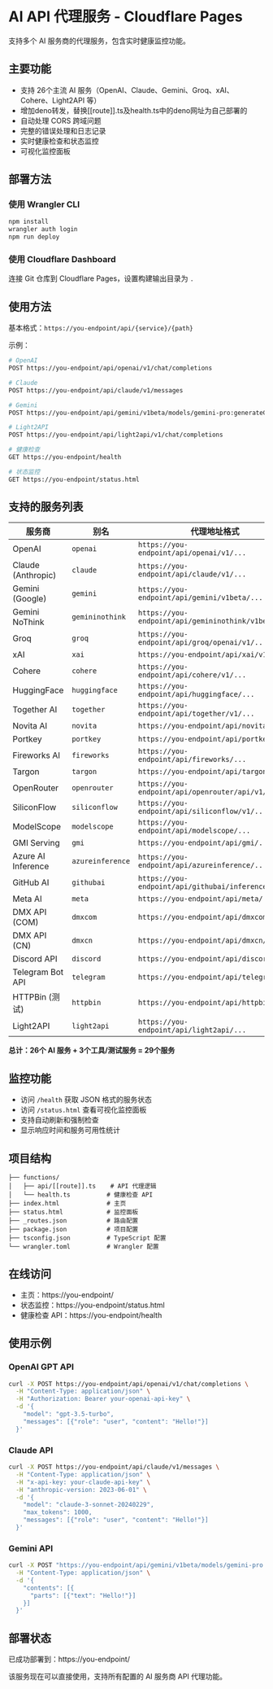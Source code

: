 # AI API 代理服务 - Cloudflare Pages

支持多个 AI 服务商的代理服务，包含实时健康监控功能。

## 主要功能

- 支持 26个主流 AI 服务（OpenAI、Claude、Gemini、Groq、xAI、Cohere、Light2API 等）
- 增加deno转发，替换[[route]].ts及health.ts中的deno网址为自己部署的
- 自动处理 CORS 跨域问题
- 完整的错误处理和日志记录
- 实时健康检查和状态监控
- 可视化监控面板

## 部署方法

### 使用 Wrangler CLI
```bash
npm install
wrangler auth login  
npm run deploy
```

### 使用 Cloudflare Dashboard
连接 Git 仓库到 Cloudflare Pages，设置构建输出目录为 `.`

## 使用方法

基本格式：`https://you-endpoint/api/{service}/{path}`

示例：
```bash
# OpenAI
POST https://you-endpoint/api/openai/v1/chat/completions

# Claude
POST https://you-endpoint/api/claude/v1/messages

# Gemini
POST https://you-endpoint/api/gemini/v1beta/models/gemini-pro:generateContent

# Light2API
POST https://you-endpoint/api/light2api/v1/chat/completions

# 健康检查
GET https://you-endpoint/health

# 状态监控
GET https://you-endpoint/status.html
```

## 支持的服务列表

| 服务商 | 别名 | 代理地址格式 |
|--------|------|-------------|
| OpenAI | `openai` | `https://you-endpoint/api/openai/v1/...` |
| Claude (Anthropic) | `claude` | `https://you-endpoint/api/claude/v1/...` |
| Gemini (Google) | `gemini` | `https://you-endpoint/api/gemini/v1beta/...` |
| Gemini NoThink | `gemininothink` | `https://you-endpoint/api/gemininothink/v1beta/...` |
| Groq | `groq` | `https://you-endpoint/api/groq/openai/v1/...` |
| xAI | `xai` | `https://you-endpoint/api/xai/v1/...` |
| Cohere | `cohere` | `https://you-endpoint/api/cohere/v1/...` |
| HuggingFace | `huggingface` | `https://you-endpoint/api/huggingface/...` |
| Together AI | `together` | `https://you-endpoint/api/together/v1/...` |
| Novita AI | `novita` | `https://you-endpoint/api/novita/...` |
| Portkey | `portkey` | `https://you-endpoint/api/portkey/...` |
| Fireworks AI | `fireworks` | `https://you-endpoint/api/fireworks/...` |
| Targon | `targon` | `https://you-endpoint/api/targon/...` |
| OpenRouter | `openrouter` | `https://you-endpoint/api/openrouter/api/v1/...` |
| SiliconFlow | `siliconflow` | `https://you-endpoint/api/siliconflow/v1/...` |
| ModelScope | `modelscope` | `https://you-endpoint/api/modelscope/...` |
| GMI Serving | `gmi` | `https://you-endpoint/api/gmi/...` |
| Azure AI Inference | `azureinference` | `https://you-endpoint/api/azureinference/...` |
| GitHub AI | `githubai` | `https://you-endpoint/api/githubai/inference/...` |
| Meta AI | `meta` | `https://you-endpoint/api/meta/...` |
| DMX API (COM) | `dmxcom` | `https://you-endpoint/api/dmxcom/...` |
| DMX API (CN) | `dmxcn` | `https://you-endpoint/api/dmxcn/...` |
| Discord API | `discord` | `https://you-endpoint/api/discord/...` |
| Telegram Bot API | `telegram` | `https://you-endpoint/api/telegram/...` |
| HTTPBin (测试) | `httpbin` | `https://you-endpoint/api/httpbin/...` |
| Light2API | `light2api` | `https://you-endpoint/api/light2api/...` |

**总计：26个 AI 服务 + 3个工具/测试服务 = 29个服务**

## 监控功能

- 访问 `/health` 获取 JSON 格式的服务状态
- 访问 `/status.html` 查看可视化监控面板
- 支持自动刷新和强制检查
- 显示响应时间和服务可用性统计

## 项目结构

```
├── functions/
│   ├── api/[[route]].ts    # API 代理逻辑
│   └── health.ts          # 健康检查 API
├── index.html             # 主页
├── status.html            # 监控面板
├── _routes.json           # 路由配置
├── package.json           # 项目配置
├── tsconfig.json          # TypeScript 配置
└── wrangler.toml          # Wrangler 配置
```

## 在线访问

- 主页：https://you-endpoint/
- 状态监控：https://you-endpoint/status.html
- 健康检查 API：https://you-endpoint/health

## 使用示例

### OpenAI GPT API
```bash
curl -X POST https://you-endpoint/api/openai/v1/chat/completions \
  -H "Content-Type: application/json" \
  -H "Authorization: Bearer your-openai-api-key" \
  -d '{
    "model": "gpt-3.5-turbo",
    "messages": [{"role": "user", "content": "Hello!"}]
  }'
```

### Claude API
```bash
curl -X POST https://you-endpoint/api/claude/v1/messages \
  -H "Content-Type: application/json" \
  -H "x-api-key: your-claude-api-key" \
  -H "anthropic-version: 2023-06-01" \
  -d '{
    "model": "claude-3-sonnet-20240229",
    "max_tokens": 1000,
    "messages": [{"role": "user", "content": "Hello!"}]
  }'
```

### Gemini API
```bash
curl -X POST "https://you-endpoint/api/gemini/v1beta/models/gemini-pro:generateContent?key=your-gemini-api-key" \
  -H "Content-Type: application/json" \
  -d '{
    "contents": [{
      "parts": [{"text": "Hello!"}]
    }]
  }'
```

## 部署状态

已成功部署到：https://you-endpoint/

该服务现在可以直接使用，支持所有配置的 AI 服务商 API 代理功能。
